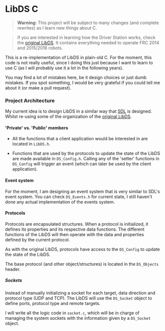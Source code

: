 # LibDS C


> **Warning:** This project will be subject to many changes (and complete rewrites) as I learn new things about C.

> If you are interested in learning how the Driver Station works, check the [original LibDS](https://github.com/frc-utilities/libds). It contains everything needed to operate FRC 2014 and 2015/2016 robots.

This is a re-implementation of LibDS in plain-old C. For the moment, this code is not really useful, since I doing this just because I want to learn to use C (as I will probably use it a lot in the following years). 

You may find a lot of mistakes here, be it design choices or just dumb mistakes. If you spot something, I would be very grateful if you could tell me about it (or make a pull request).

### Project Architecture

My current idea is to design LibDS in a similar way that [SDL](http://libsdl.org) is designed. Whilst re-using some of the organization of the [original LibDS](https://github.com/frc-utilities/libds).

#### 'Private' vs. 'Public' members

- All the functions that a client application would be interested in are located in `LibDS.h`. 

- Functions that are used by the protocols to update the state of the LibDS are made available in `DS_Config.h`. Calling any of the 'setter' functions in `DS_Config` will trigger an event (which can later be used by the client application).

#### Event system

For the moment, I am designing an event system that is very similar to SDL's event system. You can check `DS_Events.h` for current state, I still haven't done any actual implementation of the events system.

#### Protocols

Protocols are encapsulated structures. When a protocol is initialized, it defines its properties and its respective data functions. The different functions of the LibDS will then operate with the data and properties defined by the current protocol.

As with the original LibDS, protocols have access to the `DS_Config` to update the state of the LibDS.

The base protocol (and other object/structures) is located in the `DS_Objects` header.

##### Sockets

Instead of manually initializing a socket for each target, data direction and protocol type (UDP and TCP). The LibDS will use the `DS_Socket` object to define ports, protocol type and remote targets. 

I will write all the logic code in `socket.c`, which will be in charge of managing the system sockets with the information given by a `DS_Socket` object.
